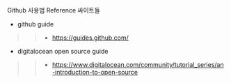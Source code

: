 Github 사용법 Reference 싸이트들  

- github guide 
>>- https://guides.github.com/

- digitalocean open source guide
>>- https://www.digitalocean.com/community/tutorial_series/an-introduction-to-open-source 

